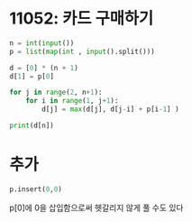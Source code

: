 # 11052: 카드 구매하기

``` python
n = int(input())
p = list(map(int , input().split()))

d = [0] * (n + 1)
d[1] = p[0]

for j in range(2, n+1):
    for i in range(1, j+1):
        d[j] = max(d[j], d[j-i] + p[i-1] )

print(d[n])
```

# 추가
``` python
p.insert(0,0)
```
p[0]에 0을 삽입함으로써 헷갈리지 않게 풀 수도 있다

